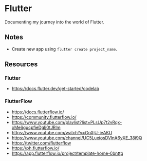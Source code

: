 # Flutter

Documenting my journey into the world of Flutter.

## Notes

- Create new app using `flutter create project_name`.

## Resources

### Flutter

- https://docs.flutter.dev/get-started/codelab

### FlutterFlow

- https://docs.flutterflow.io/
- https://community.flutterflow.io/
- https://www.youtube.com/playlist?list=PLsUp7t2vRqx-xMe6gucpfjeDgIj0tJRIm
- https://www.youtube.com/watch?v=GpXjU-ieAKU
- https://www.youtube.com/channel/UC5LueiosDVInA6yXE_38i9Q
- https://twitter.com/flutterflow
- https://ph.flutterflow.io/
- https://app.flutterflow.io/project/template-home-0bnttg
